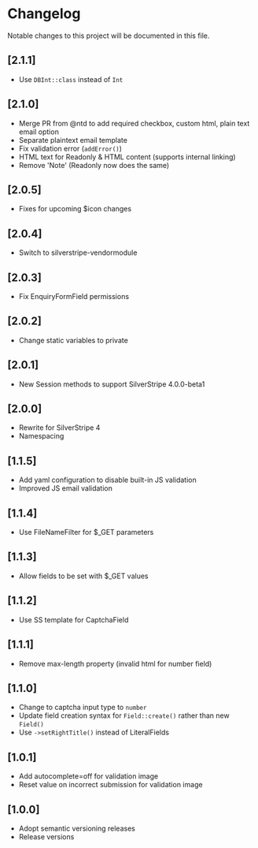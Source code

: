 # Changelog

Notable changes to this project will be documented in this file.

## [2.1.1]

- Use `DBInt::class` instead of `Int`


## [2.1.0]

- Merge PR from @ntd to add required checkbox, custom html, plain text email option
- Separate plaintext email template
- Fix validation error (`addError()`)
- HTML text for Readonly & HTML content (supports internal linking)
- Remove 'Note' (Readonly now does the same)


## [2.0.5]

- Fixes for upcoming $icon changes


## [2.0.4]

- Switch to silverstripe-vendormodule


## [2.0.3]

- Fix EnquiryFormField permissions


## [2.0.2]

- Change static variables to private


## [2.0.1]

- New Session methods to support SilverStripe 4.0.0-beta1


## [2.0.0]

- Rewrite for SilverStripe 4
- Namespacing


## [1.1.5]

- Add yaml configuration to disable built-in JS validation
- Improved JS email validation


## [1.1.4]

- Use FileNameFilter for $_GET parameters


## [1.1.3]

- Allow fields to be set with $_GET values


## [1.1.2]

- Use SS template for CaptchaField


## [1.1.1]

- Remove max-length property (invalid html for number field)


## [1.1.0]

- Change to captcha input type to `number`
- Update field creation syntax for `Field::create()` rather than new `Field()`
- Use `->setRightTitle()` instead of LiteralFields


## [1.0.1]

- Add autocomplete=off for validation image
- Reset value on incorrect submission for validation image


## [1.0.0]

- Adopt semantic versioning releases
- Release versions
